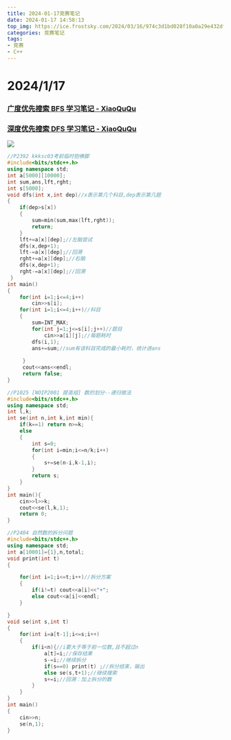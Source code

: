 ```yaml
---
title: 2024-01-17竞赛笔记
date: 2024-01-17 14:58:13
top_img: https://ice.frostsky.com/2024/03/16/974c3d1bd028f10a0a29e432dfc42f8d.png
categories: 竞赛笔记
tags:
- 竞赛
- C++
---
```

# 2024/1/17
### [广度优先搜索 BFS 学习笔记 - XiaoQuQu](https://www.cnblogs.com/XiaoQuQu/p/16184338.html)
### [深度优先搜索 DFS 学习笔记 - XiaoQuQu](https://www.cnblogs.com/XiaoQuQu/p/16184310.html)
![](https://img.zshfoj.com/09f00d054290eb72e539fabd98ce32850bb96c9485c8e50e9361a0147f9f467c.png)
```cpp
//P2392 kkksc03考前临时抱佛脚
#include<bits/stdc++.h>
using namespace std;
int a[5000][10000];
int sum,ans,lft,rght;
int s[5000];
void dfs(int x,int dep)//x表示第几个科目,dep表示第几题
{
	if(dep>s[x])
	{
		sum=min(sum,max(lft,rght));
		return;
	}
	lft+=a[x][dep];//左脑尝试
	dfs(x,dep+1);
	lft-=a[x][dep];//回溯
	rght+=a[x][dep];//右脑
	dfs(x,dep+1);
	rght-=a[x][dep];//回溯 
 } 
int main()
{
	for(int i=1;i<=4;i++)
		cin>>s[i];
	for(int i=1;i<=4;i++)//科目
	{
		sum=INT_MAX;
		for(int j=1;j<=s[i];j++)//题目
			cin>>a[i][j];//每题耗时
		dfs(i,1);
		ans+=sum;//sum有该科目完成的最小耗时，统计进ans
		 
	 } 
	 cout<<ans<<endl;
	 return false;
}
```

```cpp
//P1025 [NOIP2001 提高组] 数的划分--递归做法 
#include<bits/stdc++.h>
using namespace std;
int l,k;
int se(int n,int k,int min){
	if(k==1) return n>=k;
	else 
	{
		int s=0;
		for(int i=min;i<=n/k;i++)
		{
			s+=se(n-i,k-1,i);
		}
		return s;
	}
}
int main(){
	cin>>l>>k;
	cout<<se(l,k,1);
	return 0;
}
```
```cpp
//P2404	自然数的拆分问题
#include<bits/stdc++.h>
using namespace std;
int a[10001]={1},n,total;
void print(int t)
{

	for(int i=1;i<=t;i++)//拆分方案 
	{
		if(i!=t) cout<<a[i]<<"+";
		else cout<<a[i]<<endl;
	}

}
void se(int s,int t)
{
	for(int i=a[t-1];i<=s;i++)
	{
		if(i<n){//i要大于等于前一位数,且不超过n
			a[t]=i;//保存结果
			s-=i;//继续拆分
			if(s==0) print(t) ;//拆分结束，输出
			else se(s,t+1);//继续搜索
			s+=i;//回溯：加上拆分的数 
		}
	}
}
int main()
{
	cin>>n;
	se(n,1);
}
```





